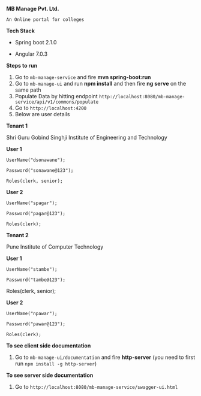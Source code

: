 **MB Manage Pvt. Ltd.**

`An Online portal for colleges`

**Tech Stack**
* Spring boot 2.1.0

* Angular 7.0.3

**Steps to run** 

1. Go to `mb-manage-service` and fire **mvn spring-boot:run**
2. Go to `mb-manage-ui` and run **npm install** and then fire **ng serve** on the same path
3. Populate Data by hitting endpoint
`http://localhost:8080/mb-manage-service/api/v1/commons/populate`
4. Go to `http://localhost:4200`
5. Below are user details

**Tenant 1**

Shri Guru Gobind Singhji Institute of Engineering and Technology	

**User 1**

`UserName("dsonawane");`

`Password("sonawane@123");`

`Roles(clerk, senior);`

**User 2**

`UserName("spagar");`

`Password("pagar@123");`

`Roles(clerk);`

**Tenant 2**

Pune Institute of Computer Technology	

**User 1**

`UserName("stambe");`

`Password("tambe@123");`

Roles(clerk, senior);

**User 2**

`UserName("npawar");`

`Password("pawar@123");`

`Roles(clerk);`


**To see client side documentation**
1. Go to `mb-manage-ui/documentation` and fire **http-server** (you need to first run `npm install -g http-server`)


**To see server side documentation**
1. Go to `http://localhost:8080/mb-manage-service/swagger-ui.html`

